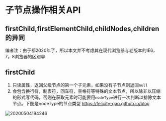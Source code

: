 # 子节点操作相关API

## firstChild,firstElementChild,childNodes,children的异同
编者注：由于都2020年了，所以本文并不考虑其在现代浏览器与老版本的IE6，7，8浏览器的区别😁
## firstChild
1. 只读属性，返回父级节点的第一个子元素，如果没有子节点则返回`null`
2. 会包含换行符，制表符，回车符，空格符等特殊的文本节点，所以除非以压缩的形式写代码，否则在获取元素时可能要用`nodeType`进行一次判断以排除文本节点。下图是nodeType的节点类型
https://felicity-gao.github.io/blog


![20200504194246](https://felicity-gao.github.io/blog/img/20200504194246.png)